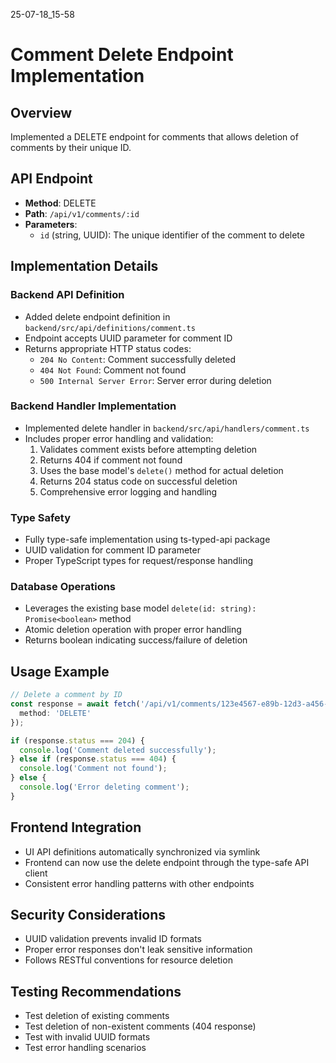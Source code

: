 25-07-18_15-58

# Comment Delete Endpoint Implementation

## Overview
Implemented a DELETE endpoint for comments that allows deletion of comments by their unique ID.

## API Endpoint
- **Method**: DELETE
- **Path**: `/api/v1/comments/:id`
- **Parameters**: 
  - `id` (string, UUID): The unique identifier of the comment to delete

## Implementation Details

### Backend API Definition
- Added delete endpoint definition in `backend/src/api/definitions/comment.ts`
- Endpoint accepts UUID parameter for comment ID
- Returns appropriate HTTP status codes:
  - `204 No Content`: Comment successfully deleted
  - `404 Not Found`: Comment not found
  - `500 Internal Server Error`: Server error during deletion

### Backend Handler Implementation
- Implemented delete handler in `backend/src/api/handlers/comment.ts`
- Includes proper error handling and validation:
  1. Validates comment exists before attempting deletion
  2. Returns 404 if comment not found
  3. Uses the base model's `delete()` method for actual deletion
  4. Returns 204 status code on successful deletion
  5. Comprehensive error logging and handling

### Type Safety
- Fully type-safe implementation using ts-typed-api package
- UUID validation for comment ID parameter
- Proper TypeScript types for request/response handling

### Database Operations
- Leverages the existing base model `delete(id: string): Promise<boolean>` method
- Atomic deletion operation with proper error handling
- Returns boolean indicating success/failure of deletion

## Usage Example

```typescript
// Delete a comment by ID
const response = await fetch('/api/v1/comments/123e4567-e89b-12d3-a456-426614174000', {
  method: 'DELETE'
});

if (response.status === 204) {
  console.log('Comment deleted successfully');
} else if (response.status === 404) {
  console.log('Comment not found');
} else {
  console.log('Error deleting comment');
}
```

## Frontend Integration
- UI API definitions automatically synchronized via symlink
- Frontend can now use the delete endpoint through the type-safe API client
- Consistent error handling patterns with other endpoints

## Security Considerations
- UUID validation prevents invalid ID formats
- Proper error responses don't leak sensitive information
- Follows RESTful conventions for resource deletion

## Testing Recommendations
- Test deletion of existing comments
- Test deletion of non-existent comments (404 response)
- Test with invalid UUID formats
- Test error handling scenarios
